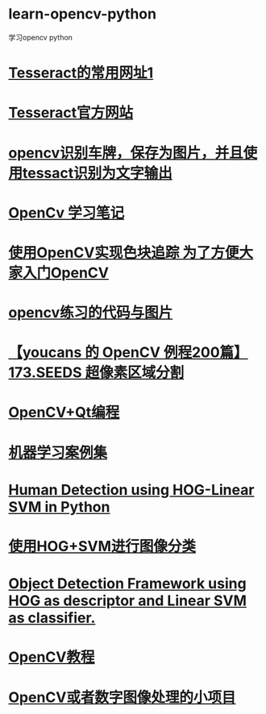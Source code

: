 # learn-opencv-python
学习opencv python
# <a href="https://digi.bib.uni-mannheim.de/tesseract/">Tesseract的常用网址1</a>
# <a href="https://github.com/tesseract-ocr/tesseract">Tesseract官方网站</a>
# <a href="https://github.com/AjayAndData/Licence-plate-detection-and-recognition---using-openCV-only">opencv识别车牌，保存为图片，并且使用tessact识别为文字输出</a>
# <a href="https://github.com/rendong3/OpenCV-Notes">OpenCv 学习笔记</a>
# <a href="https://github.com/1zlab/1ZLAB_Color_Block_Finder">使用OpenCV实现色块追踪 为了方便大家入门OpenCV</a>
# <a href="https://github.com/LeBron-Jian/ComputerVisionPractice">opencv练习的代码与图片</a>
# <a href="https://blog.csdn.net/youcans/article/details/124576698">【youcans 的 OpenCV 例程200篇】173.SEEDS 超像素区域分割</a>
# <a href="https://github.com/wuxh123/my_opencv_examples">OpenCV+Qt编程</a>
# <a href="https://github.com/bashendixie/ml_toolset">机器学习案例集</a>
# <a href="https://github.com/BUPTLdy/human-detector">Human Detection using HOG-Linear SVM in Python</a>
# <a href="https://github.com/CHNicelee/HOG_SVM">使用HOG+SVM进行图像分类</a>
# <a href="https://github.com/bikz05/object-detector">Object Detection Framework using HOG as descriptor and Linear SVM as classifier.</a>
# <a href="https://github.com/makelove/OpenCV-Python-Tutorial">OpenCV教程</a>
# <a href="https://github.com/zhongqiangwu960812/OpenCVLearning">OpenCV或者数字图像处理的小项目</a>
# <a href=""></a>
# <a href=""></a>
# <a href=""></a>
# <a href=""></a>
# <a href=""></a>
# <a href=""></a>
# <a href=""></a>
# <a href=""></a>
# <a href=""></a>
# <a href=""></a>
